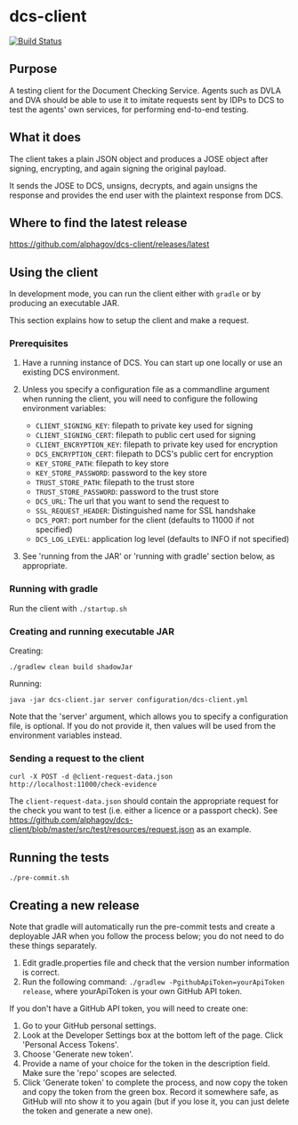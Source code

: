 # dcs-client

[![Build Status](https://travis-ci.org/alphagov/dcs-client.svg?branch=master)](https://travis-ci.org/alphagov/dcs-client)

## Purpose

A testing client for the Document Checking Service. Agents such as DVLA and DVA should be able to use it to imitate requests sent by IDPs to DCS to test the agents' own services, for performing end-to-end testing.

## What it does

The client takes a plain JSON object and produces a JOSE object after signing, encrypting, and again signing the original payload. 

It sends the JOSE to DCS, unsigns, decrypts, and again unsigns the response and provides the end user with the plaintext response from DCS.

## Where to find the latest release

https://github.com/alphagov/dcs-client/releases/latest

## Using the client

In development mode, you can run the client either with `gradle` or by producing an executable JAR.

This section explains how to setup the client and make a request.

### Prerequisites

1. Have a running instance of DCS. You can start up one locally or use an existing DCS environment.
1. Unless you specify a configuration file as a commandline argument when running the client, you will need to configure the following environment variables:

	* `CLIENT_SIGNING_KEY`: filepath to private key used for signing
	* `CLIENT_SIGNING_CERT`: filepath to public cert used for signing
	* `CLIENT_ENCRYPTION_KEY`: filepath to private key used for encryption
	* `DCS_ENCRYPTION_CERT`: filepath to DCS's public cert for encryption
	* `KEY_STORE_PATH`: filepath to key store
	* `KEY_STORE_PASSWORD`: password to the key store
	* `TRUST_STORE_PATH`: filepath to the trust store
	* `TRUST_STORE_PASSWORD`: password to the trust store
	* `DCS_URL`: The url that you want to send the request to
	* `SSL_REQUEST_HEADER`: Distinguished name for SSL handshake
	* `DCS_PORT`: port number for the client (defaults to 11000 if not specified)
	* `DCS_LOG_LEVEL`: application log level (defaults to INFO if not specified)

1. See 'running from the JAR' or 'running with gradle' section below, as appropriate.

### Running with gradle

Run the client with `./startup.sh`

### Creating and running executable JAR

Creating:

    ./gradlew clean build shadowJar

Running:

    java -jar dcs-client.jar server configuration/dcs-client.yml

Note that the 'server' argument, which allows you to specify a configuration file, is optional.  If you do not provide it, then values will be used from the environment variables instead.

### Sending a request to the client

    curl -X POST -d @client-request-data.json http://localhost:11000/check-evidence

The `client-request-data.json` should contain the appropriate request for the check you want to test (i.e. either a licence or a passport check).
See https://github.com/alphagov/dcs-client/blob/master/src/test/resources/request.json as an example.

## Running the tests

    ./pre-commit.sh

## Creating a new release

Note that gradle will automatically run the pre-commit tests and create a deployable JAR when you follow the process below; you do not need to do these things separately.

1. Edit gradle.properties file and check that the version number information is correct.
1. Run the following command: `./gradlew -PgithubApiToken=yourApiToken release`, where yourApiToken is your own GitHub API token.

If you don't have a GitHub API token, you will need to create one:

1. Go to your GitHub personal settings.
1. Look at the Developer Settings box at the bottom left of the page.  Click 'Personal Access Tokens'.
1. Choose 'Generate new token'.
1. Provide a name of your choice for the token in the description field.  Make sure the 'repo' scopes are selected.
1. Click 'Generate token' to complete the process, and now copy the token and copy the token from the green box.  Record it somewhere safe, as GitHub will nto show it to you again (but if you lose it, you can just delete the token and generate a new one).
